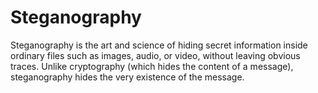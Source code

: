 # Steganography
Steganography is the art and science of hiding secret information inside ordinary files such as images, audio, or video, without leaving obvious traces. Unlike cryptography (which hides the content of a message), steganography hides the very existence of the message.
